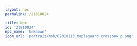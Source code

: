 ```yaml
---
layout: npc
permalink: /21810024

title: Npc
id: '21810024'
npc_name: 'Unknown'
icon_url: 'portrait/mob/02010113_mapleguard_crossbow_p.png'
---
```

